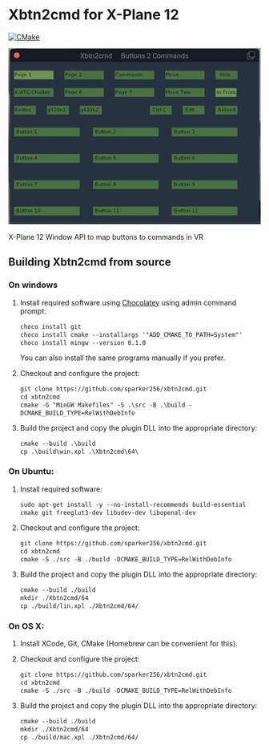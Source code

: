 Xbtn2cmd for X-Plane 12
=========================

[![CMake](https://github.com/sparker256/xbtn2cmd/actions/workflows/cmake.yml/badge.svg)](https://github.com/sparker256/xbtn2cmd/actions/workflows/cmake.yml)

![Alt text](pics/Xbtn2cmd_Page1.jpg?raw=true "Xbtn2cmd")

X-Plane 12 Window API to map buttons to commands in VR

## Building Xbtn2cmd from source

### On windows

1.  Install required software using [Chocolatey](https://chocolatey.org/) using admin command prompt:

    ```
    choco install git
    choco install cmake --installargs '"ADD_CMAKE_TO_PATH=System"'
    choco install mingw --version 8.1.0
    ```

    You can also install the same programs manually if you prefer.

2.  Checkout and configure the project:

    ```
    git clone https://github.com/sparker256/xbtn2cmd.git
    cd xbtn2cmd
    cmake -G "MinGW Makefiles" -S .\src -B .\build -DCMAKE_BUILD_TYPE=RelWithDebInfo
    ```

3.  Build the project and copy the plugin DLL into the appropriate directory:

    ```
    cmake --build .\build
    cp .\build\win.xpl .\Xbtn2cmd\64\
    ```

### On Ubuntu:

1. Install required software:

   ```
   sudo apt-get install -y --no-install-recommends build-essential cmake git freeglut3-dev libudev-dev libopenal-dev

   ```

2. Checkout and configure the project:

   ```
   git clone https://github.com/sparker256/xbtn2cmd.git
   cd xbtn2cmd
   cmake -S ./src -B ./build -DCMAKE_BUILD_TYPE=RelWithDebInfo
   ```

3. Build the project and copy the plugin DLL into the appropriate directory:

   ```
   cmake --build ./build
   mkdir ./Xbtn2cmd/64
   cp ./build/lin.xpl ./Xbtn2cmd/64/
   ```

### On OS X:

1. Install XCode, Git, CMake (Homebrew can be convenient for this).

2. Checkout and configure the project:

   ```
   git clone https://github.com/sparker256/xbtn2cmd.git
   cd xbtn2cmd
   cmake -S ./src -B ./build -DCMAKE_BUILD_TYPE=RelWithDebInfo
   ```

3. Build the project and copy the plugin DLL into the appropriate directory:

   ```
   cmake --build ./build
   mkdir ./Xbtn2cmd/64
   cp ./build/mac.xpl ./Xbtn2cmd/64/
   ```

